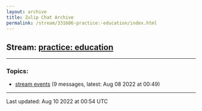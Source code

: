 ```yaml
---
layout: archive
title: Zulip Chat Archive
permalink: /stream/331606-practice:-education/index.html
---
```


## Stream: [practice: education](https://mattecapu.github.io/ct-zulip-archive/stream/331606-practice:-education/index.html)
---

### Topics:

* [stream events](topic/topic_stream.20events.html) (9 messages, latest: Aug 08 2022 at 00:49)

<hr><p>Last updated: Aug 10 2022 at 00:54 UTC</p>